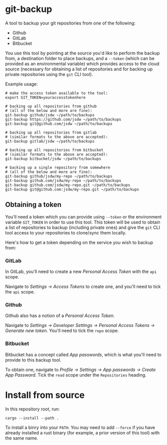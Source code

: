 # git-backup

A tool to backup your git repositories from one of the following:

- Github
- GitLab
- Bitbucket

You use this tool by pointing at the source you'd like to perform the backup from, a destination folder to place backups, and a `--token` (which can be provided as an environmental variable) which provides access to the cloud source (necessary for obtaining a list of repositories and for backing up private repositories using the `git` CLI tool).

Example usage:

```
# make the access token available to the tool:
export GIT_TOKEN=youraccesstokenhere

# backing up all repositories from github
# (all of the below and more are fine):
git-backup github/jsdw ~/path/to/backups
git-backup https://github.com/jsdw ~/path/to/backups
git-backup git@github.com/jsdw ~/path/to/backups

# backing up all repositories from gitlab
# (similar formats to the above are accepted):
git-backup gitlab/jsdw ~/path/to/backups

# backing up all repositories from bitbucket
# (similar formats to the above are accepted):
git-backup bitbucket/jsdw ~/path/to/backups

# backing up a single repository from somewhere
# (all of the below and more are fine):
git-backup github/jsdw/my-repo ~/path/to/backups
git-backup github.com/jsdw/my-repo ~/path/to/backups
git-backup github.com/jsdw/my-repo.git ~/path/to/backups
git-backup git@github.com:jsdw/my-repo.git ~/path/to/backups
```

## Obtaining a token

You'll need a token which you can provide using `--token` or the environment variable `GIT_TOKEN` in order to use this tool. This token will be used to obtain a list of repositories to backup (including private ones) and give the `git` CLI tool access to your repositories to clone/sync them locally.

Here's how to get a token depending on the service you wish to backup from:

### GitLab

In GitLab, you'll need to create a new *Personal Access Token* with the `api` scope.

Navigate to *Settings -> Access Tokens* to create one, and you'll need to tick the `api` scope.

### Github

Github also has a notion of a *Personal Access Token*.

Navigate to *Settings -> Developer Settings -> Personal Access Tokens -> Generate new token*. You'll need to tick the `repo` scope.

### Bitbucket

Bitbucket has a concept called *App passwords*, which is what you'll need to provide to this backup tool.

To obtain one, navigate to *Profile -> Settings -> App passwords -> Create App Password*. Tick the `read` scope under the `Repositories` heading.

# Install from source

In this repository root, run:

```
cargo --install --path .
```

To install a binry into your `PATH`. You may need to add `--force` if you have already installed a rust binary (for example, a prior version of this tool) with the same name.